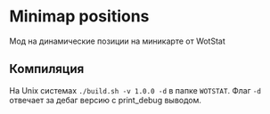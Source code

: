 # Minimap positions
Мод на динамические позиции на миникарте от WotStat

## Компиляция 
На Unix системах `./build.sh -v 1.0.0 -d` в папке `WOTSTAT`. Флаг `-d` отвечает за дебаг версию с print_debug выводом.
